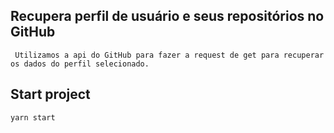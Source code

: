 ## Recupera perfil de usuário e seus repositórios no GitHub

```
 Utilizamos a api do GitHub para fazer a request de get para recuperar os dados do perfil selecionado.

```

## Start project
```
yarn start
```
